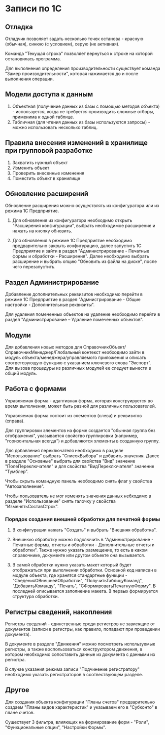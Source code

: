 # Записи по 1С


## Отладка

Отладчик позволяет задать несколько точек останова - красную (обычная), синюю (с условием), серую (не активная).

Команда "Текущая строка" позволяет вернуться к строке на которой остановилась программа.

Для выполнения определения производительности существует команда "Замер производительности", которая нажимается до и после выполнения операции.


## Модели доступа к данным

1. Объектная (получение данных из базы с помощью методов объекта) - используется, когда не требуется производить сложные отборы, применима к одной таблице.
2. Табличная (для чтения данных из базы используются запросы) - можно использовать несколько таблиц.



## Правила внесения изменений в хранилище при групповой разработке

1. Захватить нужный объект
2. Изменить объект
3. Проверить внесенные изменения
4. Поместить объект в хранилище



## Обновление расширений

Обновление расширения можно осуществлять из конфигуратора или из режима 1С Предприятие.

1. Для обновления из конфигуратора необходимо открыть "Расширения конфигурации", выбрать необходимое расширение и нажать на кнопку обновить.

2. Для обновления в режиме 1С Предприятие необходимо предварительно закрыть конфигурацию, далее запустить 1С Предприятие и зайти в раздел "Администрирование - Печатные формы и обработки - Расширения". Далее необходимо выбрать расширение и выбрать опцию "Обновить из файла на диске", после чего перезапустить.



## Раздел Администрирование

Добавление дополнительных реквизитов необходимо перейти в режиме 1С Предприятие в раздел "Адмнистрирование - Общие настройки - Дополнительные реквизиты".

Для удаления помеченных объектов на удаление необходимо перейти в раздел "Администрирование – Удаление помеченных объектов".



## Модули

Для добавления новых методов для СправочникОбъект/СправочникМенеджер/Глобальный контекст необходимо зайти в модуль объекта/менеджера/управляемого приложения и описать соответсвующую функцию с указанием ключевого слова "Экспорт". Для вызова процедуры из различных модулей ее следует вынести в общий модуль.



## Работа с формами

Управляемая форма - адаптивная форма, которая конструируется во время выполнения, может быть разной для различных пользователей.

Управляемая форма состоит из элементов (слева) и реквизитов (справа).

Для группировки элементов на форме создается "обычная группа без отображения", указывается свойство группировки (например, "горизонтальная всегда") и добавляются элементы в созданную группу.

Для добавления переключателя необходимо в разделе "Использование" выбрать "СписокВыбора" и добавить значения. Далее в разделе "Основные" выбрать для свойства "Вид" значение "ПолеПереключателя" и для свойства "ВидПереключателя" значение "Тумблер". 

Чтобы скрыть командную панель необходимо снять флаг у свойства "Автозаполнение".

Чтобы пользователь не мог изменять значения данных небходимо в разделе "Использование" снять галочку у свойства "ИзменятьСоставСтрок".



### Порядок создания внешней обработки для печатной формы

1. В конфигурации нажать "Создать" и выбрать "Внешняя обработка".

2. Внешнюю обработку можно подключить в "Администрирование - Печатные формы, отчеты и обработки - Дополнительные отчеты и обработки". Также нужно указать размещение, то есть в каком справочнике, документе или другом объекте она вызывается.

3. В самой обработки нужно указать макет который будет отображаться при выполнении обработки. Основной код написан в модуле объекта, где хранятся стандартные функции - "СведенияОВнешнейОбработки", "ПолучитьТаблицуКоманд", "ДобавитьКоманду", "Печать", "СФормироватьПечатнуюФорму". В последней описывается заполнение макета. В первых формируется структура обработки.




## Регистры сведений, накопления

Регистры сведений - единственные среди регистров не зависящие от документов (записи в регистры, как правило, попадают при проведении документа). 

В документе в разделе "Движения" можно посмотреть используемые регистры, а также воспользоваться конструктором движения, в котором необходимо сопоставить данные из документа с данными из регистра.

В случае указания режима записи "Подчинение регистратору" необходимо указать регистраторов в соотвествующем разделе. 



## Другое

Для создания объекта конфигурации "Планы счетов" предварительно создаем "Планы видов характеристик" и указываем его в "Субконто" в плане счетов.

Существует 3 фильтра, влияющих на формирование форм - "Роли", "Функциональные опции", "Настройки Формы".

